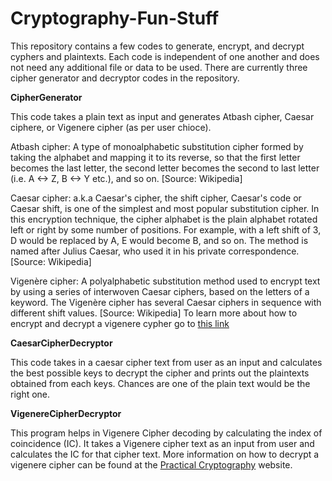 # Cryptography-Fun-Stuff
This repository contains a few codes to generate, encrypt, and decrypt cyphers and plaintexts. Each code is independent of one another and does not need any additional file or data to be used. There are currently three cipher generator and decryptor codes in the repository. 

**CipherGenerator**

  This code takes a plain text as input and generates Atbash cipher, Caesar ciphere, or Vigenere cipher (as per user chioce). 

  Atbash cipher:  A type of monoalphabetic substitution cipher formed by taking the alphabet and mapping it to its reverse, so that the first letter becomes the last letter, the second letter becomes the second to last letter (i.e. A <-> Z, B <-> Y etc.), and so on. [Source: Wikipedia]

  Caesar cipher: a.k.a Caesar's cipher, the shift cipher, Caesar's code or Caesar shift, is one of the simplest and most popular substitution cipher. In this encryption technique,  the cipher alphabet is the plain alphabet rotated left or right by some number of positions. For example, with a left shift of 3, D would be replaced by A, E would become B, and so on. The method is named after Julius Caesar, who used it in his private correspondence. [Source: Wikipedia]

  Vigenère cipher: A polyalphabetic substitution method used to encrypt text by using a series of interwoven Caesar ciphers, based on the letters of a keyword. The Vigenère cipher has several Caesar ciphers in sequence with different shift values. [Source: Wikipedia] To learn more about how to encrypt and decrypt a vigenere cypher go to [this link](https://www.dcode.fr/vigenere-cipher)

**CaesarCipherDecryptor**

  This code takes in a caesar cipher text from user as an input and calculates the best possible keys to decrypt the cipher and prints out the plaintexts obtained from each keys. Chances are one of the plain text would be the right one.

**VigenereCipherDecryptor**

  This program helps in Vigenere Cipher decoding by calculating the index of coincidence (IC). It takes a Vigenere cipher text as an input from user and calculates the IC for that cipher text. More information on how to decrypt a vigenere cipher can be found at the [Practical Cryptography](http://practicalcryptography.com/cryptanalysis/stochastic-searching/cryptanalysis-vigenere-cipher/) website.
